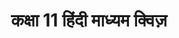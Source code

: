 ---
layout: class-dashboard
title: "कक्षा 11 हिंदी माध्यम क्विज़"
description: "कक्षा 11 के विज्ञान, गणित और अन्य विषयों के लिए अध्याय-अनुसार MCQ क्विज़ हिंदी में प्राप्त करें।"
class_slug: "class-11"
query_path: "/hi/class-11/"
sitemap: false
published: false 
---